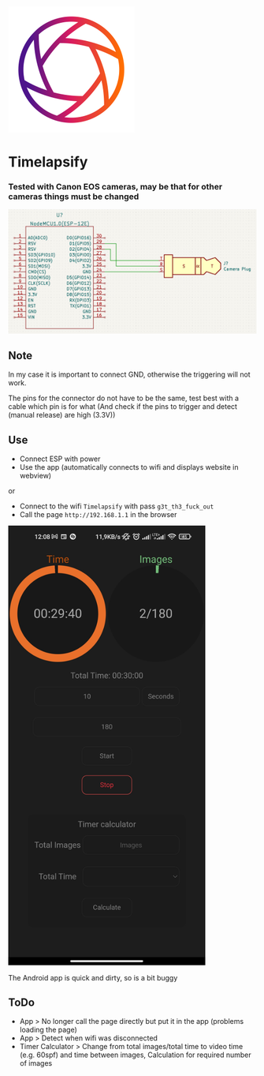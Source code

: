 
<img src="https://github.com/PugPickles/Timelapsify/blob/7068fa27c50102a97d95cfb147f8dd687d9ee444/stuff/icon.png" width="256" heigh="256">

# Timelapsify

### Tested with Canon EOS cameras, may be that for other cameras things must be changed


<img src="https://github.com/PugPickles/Timelapsify/blob/a6e96a25002bcc3cf8ba47c89c66e3b3aa1654fc/stuff/scheme.png">

## Note

In my case it is important to connect GND, otherwise the triggering will not work.

The pins for the connector do not have to be the same, test best with a cable which pin is for what (And check if the pins to trigger and detect (manual release) are high (3.3V))


## Use

* Connect ESP with power
* Use the app (automatically connects to wifi and displays website in webview)

or

* Connect to the wifi ```Timelapsify``` with pass ```g3t_th3_fuck_out```
* Call the page ```http://192.168.1.1``` in the browser


<img src="https://github.com/PugPickles/Timelapsify/blob/4c4e57f397a1dd98b67742ae611588ed06f26919/stuff/Screenshot.jpg" width="400">

The Android app is quick and dirty, so is a bit buggy


## ToDo
* App > No longer call the page directly but put it in the app (problems loading the page)
* App > Detect when wifi was disconnected
* Timer Calculator > Change from total images/total time to video time (e.g. 60spf) and time between images, Calculation for required number of images

